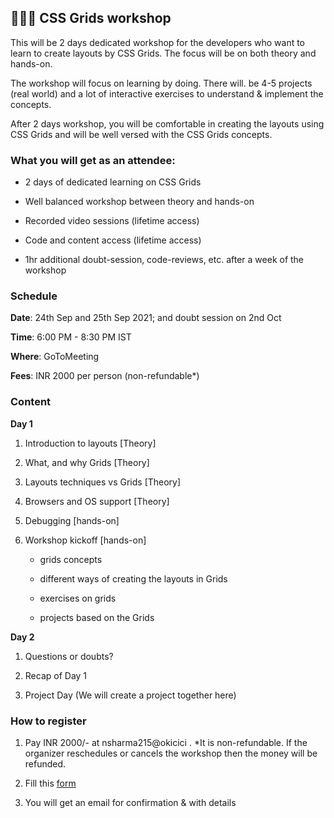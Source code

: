 ## 👩🏻‍💻 CSS Grids workshop 

This will be 2 days dedicated workshop for the developers who want to learn to create layouts by CSS Grids. The focus will be on both theory and hands-on. 

The workshop will focus on learning by doing. There will. be 4-5 projects (real world) and a lot of interactive exercises to understand & implement the concepts.

After 2 days workshop, you will be comfortable in creating the layouts using CSS Grids and will be well versed with the CSS Grids concepts.


### What you will get as an attendee:

- 2 days of dedicated learning on CSS Grids

- Well balanced workshop between theory and hands-on

- Recorded video sessions (lifetime access)

- Code and content access (lifetime access)

- 1hr additional doubt-session, code-reviews, etc. after a week of the workshop


### Schedule

**Date**: 24th Sep and 25th Sep 2021; and doubt session on 2nd Oct

**Time**:  6:00 PM - 8:30 PM IST

**Where**: GoToMeeting

**Fees**: INR 2000 per person (non-refundable*)


### Content

**Day 1**

1) Introduction to layouts [Theory] 

2) What, and why Grids [Theory] 

3) Layouts techniques vs Grids [Theory] 

4) Browsers and OS support [Theory] 

5) Debugging [hands-on]

6) Workshop kickoff  [hands-on]
   - grids concepts

   - different ways of creating the layouts in Grids

   - exercises on grids 

   - projects based on the Grids

**Day 2**

1) Questions or doubts? 

2) Recap of Day 1

3) Project Day (We will create a project together here)

### How to register

1. Pay INR 2000/- at nsharma215@okicici . *It is non-refundable. If the organizer reschedules or cancels the workshop then the money will be refunded.

2. Fill this [form](https://forms.gle/c6rSLkPhm6V87HW76)

3. You will get an email for confirmation & with details